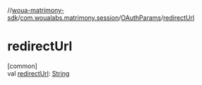 //[woua-matrimony-sdk](../../../index.md)/[com.woualabs.matrimony.session](../index.md)/[OAuthParams](index.md)/[redirectUrl](redirect-url.md)

# redirectUrl

[common]\
val [redirectUrl](redirect-url.md): [String](https://kotlinlang.org/api/latest/jvm/stdlib/kotlin/-string/index.html)
